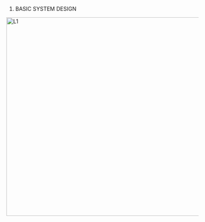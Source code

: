 1) BASIC SYSTEM DESIGN

<img width="521" alt="L1" src="https://user-images.githubusercontent.com/67961861/130226988-a1789095-3a1c-4473-88c3-6a20cb601000.PNG">
